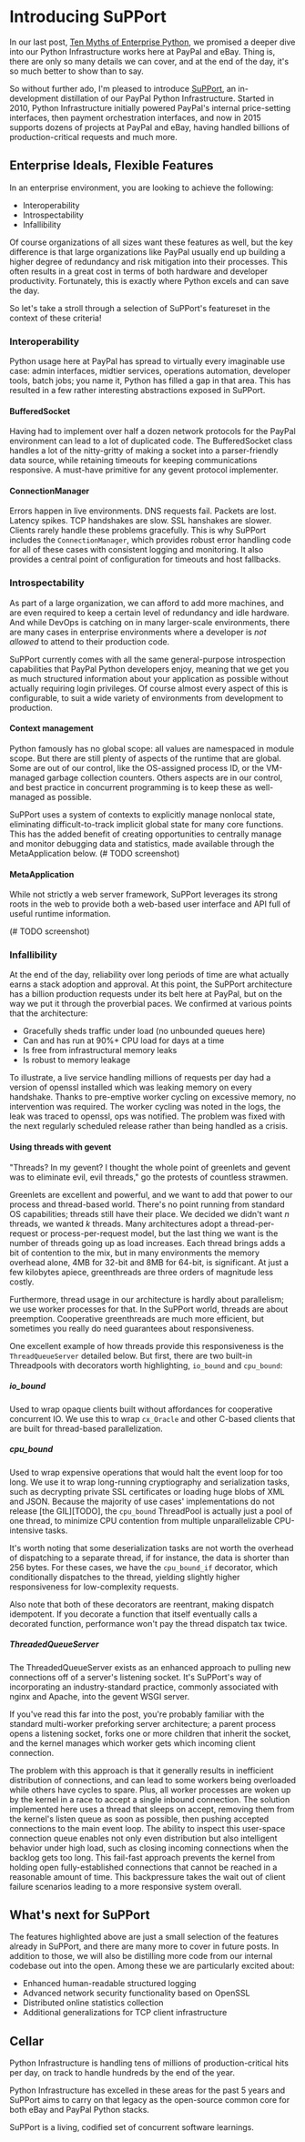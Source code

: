 # Introducing SuPPort

In our last post, [Ten Myths of Enterprise Python][ten_myths], we promised a deeper
dive into our Python Infrastructure works here at PayPal and
eBay. Thing is, there are only so many details we can cover, and at
the end of the day, it's so much better to show than to say.

So without further ado, I'm pleased to introduce
[SuPPort][support_github], an in-development distillation of our
PayPal Python Infrastructure. Started in 2010, Python Infrastructure
initially powered PayPal's internal price-setting interfaces, then
payment orchestration interfaces, and now in 2015 supports dozens of
projects at PayPal and eBay, having handled billions of
production-critical requests and much more.

[ten_myths]: https://www.paypal-engineering.com/2014/12/10/10-myths-of-enterprise-python/
[support_github]: https://github.com/paypal/support

## Enterprise Ideals, Flexible Features

In an enterprise environment, you are looking to achieve the
following:

  * Interoperability
  * Introspectability
  * Infallibility

Of course organizations of all sizes want these features as well, but
the key difference is that large organizations like PayPal usually end
up building a higher degree of redundancy and risk mitigation into
their processes. This often results in a great cost in terms of both
hardware and developer productivity. Fortunately, this is exactly
where Python excels and can save the day.

So let's take a stroll through a selection of SuPPort's featureset in
the context of these criteria!

### Interoperability

Python usage here at PayPal has spread to virtually every imaginable
use case: admin interfaces, midtier services, operations automation,
developer tools, batch jobs; you name it, Python has filled a gap in
that area. This has resulted in a few rather interesting abstractions
exposed in SuPPort.

#### BufferedSocket

Having had to implement over half a dozen network protocols for the
PayPal environment can lead to a lot of duplicated code. The
BufferedSocket class handles a lot of the nitty-gritty of making a
socket into a parser-friendly data source, while retaining timeouts
for keeping communications responsive. A must-have primitive for any
gevent protocol implementer.

#### ConnectionManager

Errors happen in live environments. DNS requests fail. Packets are
lost. Latency spikes. TCP handshakes are slow. SSL hanshakes are
slower. Clients rarely handle these problems gracefully. This is why
SuPPort includes the `ConnectionManager`, which provides robust error
handling code for all of these cases with consistent logging and
monitoring. It also provides a central point of configuration for
timeouts and host fallbacks.

### Introspectability

As part of a large organization, we can afford to add more machines,
and are even required to keep a certain level of redundancy and idle
hardware. And while DevOps is catching on in many larger-scale
environments, there are many cases in enterprise environments where a
developer is *not allowed* to attend to their production code.

SuPPort currently comes with all the same general-purpose
introspection capabilities that PayPal Python developers enjoy,
meaning that we get you as much structured information about your
application as possible without actually requiring login
privileges. Of course almost every aspect of this is configurable, to
suit a wide variety of environments from development to production.

#### Context management

Python famously has no global scope: all values are namespaced in
module scope. But there are still plenty of aspects of the runtime
that are global. Some are out of our control, like the OS-assigned
process ID, or the VM-managed garbage collection counters. Others
aspects are in our control, and best practice in concurrent
programming is to keep these as well-managed as possible.

SuPPort uses a system of contexts to explicitly manage nonlocal state,
eliminating difficult-to-track implicit global state for many core
functions. This has the added benefit of creating opportunities to
centrally manage and monitor debugging data and statistics, made
available through the MetaApplication below. (# TODO screenshot)

#### MetaApplication

While not strictly a web server framework, SuPPort leverages its
strong roots in the web to provide both a web-based user interface and
API full of useful runtime information.

(# TODO screenshot)

### Infallibility

At the end of the day, reliability over long periods of time are what
actually earns a stack adoption and approval. At this point, the
SuPPort architecture has a billion production requests under its belt
here at PayPal, but on the way we put it through the proverbial
paces. We confirmed at various points that the architecture:

* Gracefully sheds traffic under load (no unbounded queues here)
* Can and has run at 90%+ CPU load for days at a time
* Is free from infrastructural memory leaks
* Is robust to memory leakage

To illustrate, a live service handling millions of requests per
day had a version of openssl installed which was leaking memory
on every handshake.  Thanks to pre-emptive worker cycling on
excessive memory, no intervention was required.
The worker cycling was noted in the logs, the leak was traced
to openssl, ops was notified.  The problem was fixed with the
next regularly scheduled release rather than being handled as
a crisis.


#### Using threads with gevent

"Threads? In my gevent? I thought the whole point of greenlets and
gevent was to eliminate evil, evil threads," go the protests of
countless strawmen.

Greenlets are excellent and powerful, and we want to add that power to
our process and thread-based world. There's no point running from
standard OS capabilities; threads still have their place. We decided
we didn't want *n* threads, we wanted *k* threads. Many architectures
adopt a thread-per-request or process-per-request model, but the last
thing we want is the number of threads going up as load
increases. Each thread brings adds a bit of contention to the mix, but
in many environments the memory overhead alone, 4MB for 32-bit and 8MB
for 64-bit, is significant. At just a few kilobytes apiece,
greenthreads are three orders of magnitude less costly.

Furthermore, thread usage in our architecture is hardly about
parallelism; we use worker processes for that. In the SuPPort world,
threads are about preemption. Cooperative greenthreads are much more
efficient, but sometimes you really do need guarantees about
responsiveness.

One excellent example of how threads provide this responsiveness is
the `ThreadQueueServer` detailed below. But first, there are two
built-in Threadpools with decorators worth highlighting, `io_bound` and
`cpu_bound`:

##### io_bound

Used to wrap opaque clients built without affordances for cooperative
concurrent IO. We use this to wrap `cx_Oracle` and other C-based
clients that are built for thread-based parallelization.

##### cpu_bound

Used to wrap expensive operations that would halt the event loop for
too long. We use it to wrap long-running cryptiography and
serialization tasks, such as decrypting private SSL certificates or
loading huge blobs of XML and JSON. Because the majority of use cases'
implementations do not release [the GIL][TODO], the `cpu_bound`
ThreadPool is actually just a pool of one thread, to minimize CPU
contention from multiple unparallelizable CPU-intensive tasks.

It's worth noting that some deserialization tasks are not worth the overhead
of dispatching to a separate thread, if for instance, the data is
shorter than 256 bytes. For these cases, we have the `cpu_bound_if`
decorator, which conditionally dispatches to the thread, yielding
slightly higher responsiveness for low-complexity requests.

Also note that both of these decorators are reentrant, making dispatch
idempotent. If you decorate a function that itself eventually calls a
decorated function, performance won't pay the thread dispatch tax
twice.

##### ThreadedQueueServer

The ThreadedQueueServer exists as an enhanced approach to pulling new
connections off of a server's listening socket. It's SuPPort's way of
incorporating an industry-standard practice, commonly associated with
nginx and Apache, into the gevent WSGI server.

If you've read this far into the post, you're probably familiar with
the standard multi-worker preforking server architecture; a parent
process opens a listening socket, forks one or more children that
inherit the socket, and the kernel manages which worker gets which
incoming client connection.

The problem with this approach is that it generally results in
inefficient distribution of connections, and can lead to some workers
being overloaded while others have cycles to spare. Plus, all worker
processes are woken up by the kernel in a race to accept a single
inbound connection. The solution implemented here uses a thread that
sleeps on accept, removing them from the kernel's listen queue as soon
as possible, then pushing accepted connections to the main event
loop. The ability to inspect this user-space connection queue enables
not only even distribution but also intelligent behavior under high
load, such as closing incoming connections when the backlog gets too
long. This fail-fast approach prevents the kernel from holding open
fully-established connections that cannot be reached in a reasonable
amount of time. This backpressure takes the wait out of client failure
scenarios leading to a more responsive system overall.

## What's next for SuPPort

The features highlighted above are just a small selection of the
features already in SuPPort, and there are many more to cover in
future posts. In addition to those, we will also be distilling more
code from our internal codebase out into the open. Among these we are
particularly excited about:

* Enhanced human-readable structured logging
* Advanced network security functionality based on OpenSSL
* Distributed online statistics collection
* Additional generalizations for TCP client infrastructure

## Cellar

Python Infrastructure is handling tens of millions of
production-critical hits per day, on track to handle hundreds by the
end of the year.

Python Infrastructure has excelled in these areas for the past 5 years
and SuPPort aims to carry on that legacy as the open-source common
core for both eBay and PayPal Python stacks.

SuPPort is a living, codified set of concurrent software learnings.
